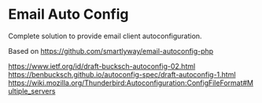 # Email Auto Config
Complete solution to provide email client autoconfiguration.

Based on https://github.com/smartlyway/email-autoconfig-php

https://www.ietf.org/id/draft-bucksch-autoconfig-02.html
https://benbucksch.github.io/autoconfig-spec/draft-autoconfig-1.html
https://wiki.mozilla.org/Thunderbird:Autoconfiguration:ConfigFileFormat#Multiple_servers

